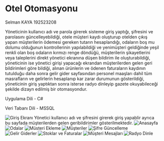 # Otel Otomasyonu

Selman KAYA 192523208

Yöneticinin kullanıcı adı ve parola girerek sisteme giriş yaptığı, şifresini ve parolasını güncelleyebildiği, otele müşteri kaydı oluşturup otelden çıkış yapan müşterilerin ödemesi gereken tutarın hesaplandığı, odaların boş mu dolumu olduğunun kontrollerinin yapılabildiği ve yenimüşteri geldiğinde yeşil renkli olan boş odaların kırmızı renge döndüğü, müşterilerin şikayetlerini veya taleplerini direkt yönetici ekranına düşen bildirim ile oluşturabildiği, yöneticinin ise yönetici girişi yapacağı ekrandan müşterilerden gelen geri bildirimleri göre bildiği, alınan ürünlerin ve ödenen faturaların kaydının tutulduğu daha sonra gelir gider sayfasından personel maaşları dahil tüm masrafların ve gelirlerin hesaplanıp kar zarar durumunun gösterildiği, yöneticinin giriş yaptıktan sonra isterse radyo dinleyip gazete okuyabileceği şekilde dizayn edilmiş bir otomasyondur.


Uygulama Dili - C#

Veri Tabanı Dili - MSSQL

![Giriş Ekranı](https://user-images.githubusercontent.com/106451074/170855236-94cb3135-b8a7-449f-8dd7-62b119986d24.PNG)
Yönetici kullanıcı adı ve şifresini girerek giriş yapablir ayrıca bu sayfada müşterilerden gelen geribildirimler gösterilmektedir.
![Anasayfa](https://user-images.githubusercontent.com/106451074/170855247-05204d4e-c8da-42b3-9c21-168c36164b3d.PNG)
![Odalar](https://user-images.githubusercontent.com/106451074/170855250-c14c87bb-9fe7-4c08-86d0-b08c9a39bd24.PNG)
![Müsteri Ekleme](https://user-images.githubusercontent.com/106451074/170855251-487542e6-5bc4-4844-a0a6-d49540546fe1.PNG)
![Müşteriler](https://user-images.githubusercontent.com/106451074/170855252-e59cdf27-9aaa-418b-96e7-694f1b975ba4.PNG)
![Şifre Güncelleme](https://user-images.githubusercontent.com/106451074/170855258-93ef3ac7-ae92-4eb0-b2ea-75e32d9e1ba9.PNG)
![Gelir Giderler](https://user-images.githubusercontent.com/106451074/170855264-38102e64-4e43-443d-a168-5fde43ded0a9.PNG)
![Stoklar ve Faturalar](https://user-images.githubusercontent.com/106451074/170855265-efe2c702-2092-4056-816f-385250320de3.PNG)
![Müşteri Mesajları](https://user-images.githubusercontent.com/106451074/170855268-0fa240a1-f352-4b29-89f5-9e02e69617cb.PNG)
![Radyo Dinle](https://user-images.githubusercontent.com/106451074/170855269-93726e00-c2a1-42f2-991a-c1edca2e2c89.PNG)
